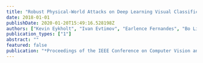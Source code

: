 ```yaml
---
title: "Robust Physical-World Attacks on Deep Learning Visual Classification"
date: 2018-01-01
publishDate: 2020-01-20T15:49:16.528198Z
authors: ["Kevin Eykholt", "Ivan Evtimov", "Earlence Fernandes", "Bo Li", "Amir Rahmati", "Chaowei Xiao", "Atul Prakash", "Tadayoshi Kohno", "Dawn Song"]
publication_types: ["1"]
abstract: ""
featured: false
publication: "*Proceedings of the IEEE Conference on Computer Vision and Pattern Recognition*"
---
```


